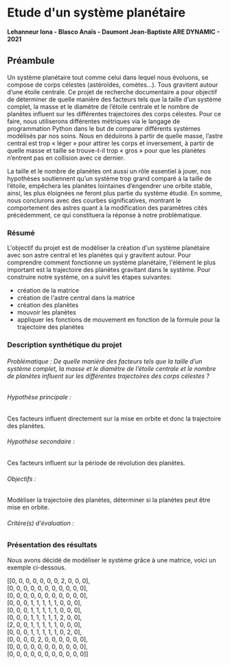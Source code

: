 # Etude d'un système planétaire
**Lehanneur Iona - Blasco Anaïs - Daumont Jean-Baptiste ARE DYNAMIC - 2021**


## Préambule

Un système planétaire tout comme celui dans lequel nous évoluons, se compose de corps célestes (astéroïdes, comètes…). Tous gravitent autour d’une étoile centrale. Ce projet de recherche documentaire a pour objectif de déterminer de quelle manière des facteurs tels que la taille d’un système complet, la masse et le diamètre de l’étoile centrale et le nombre de planètes influent sur les différentes trajectoires des corps célestes. Pour ce faire, nous utiliserons différentes métriques via le langage de programmation Python dans le but de comparer différents systèmes modélisés par nos soins. Nous en déduirons à partir de quelle masse, l’astre central est trop « léger » pour attirer les corps et inversement, à partir de quelle masse et taille se trouve-t-il trop « gros » pour que les planètes n’entrent pas en collision avec ce dernier.

 La taille et le nombre de planètes ont aussi un rôle essentiel à jouer, nos hypothèses soutiennent qu’un système trop grand comparé à la taille de l’étoile, empêchera les planètes lointaines d’engendrer une orbite stable, ainsi, les plus éloignées ne feront plus partie du système étudié. En somme, nous conclurons avec des courbes significatives, montrant le comportement des astres quant à la modification des paramètres cités précédemment, ce qui constituera la réponse à notre problématique.
 
### Résumé

L'objectif du projet est de modéliser la création d'un système planétaire avec son astre central et les planètes qui y gravitent autour. Pour comprendre comment fonctionne un système planétaire, l'élément le plus important est la trajectoire des planètes gravitant dans le système. 
Pour construire notre système, on a suivit les étapes suivantes:
 - création de la matrice
 - création de l'astre central dans la matrice
 - création des planètes
 - mouvoir les planètes 
 - appliquer les fonctions de mouvement en fonction de la formule pour la trajectoire des planètes 

### Description synthétique du projet

###### Problématique : De quelle manière des facteurs tels que la taille d’un système complet, la masse et le diamètre de l’étoile centrale et le nombre de planètes influent sur les différentes trajectoires des corps célestes ?

###### Hypothèse principale :
Ces facteurs influent directement sur la mise en orbite et donc la trajectoire des planètes.

###### Hypothèse secondaire :
Ces facteurs influent sur la période de révolution des planètes.

###### Objectifs :
Modèliser la trajectoire des planètes, déterminer si la planètes peut être mise en orbite.

###### Critère(s) d'évaluation :

### Présentation des résultats
Nous avons décidé de modéliser le système grâce à une matrice, voici un exemple ci-dessous.

[[0, 0, 0, 0, 0, 0, 0, 2, 0, 0, 0],    
[0, 0, 0, 0, 0, 0, 0, 0, 0, 0, 0],    
[0, 0, 0, 0, 0, 0, 0, 0, 0, 0, 0],    
[0, 0, 0, 1, 1, 1, 1, 1, 0, 0, 0],    
[0, 0, 0, 1, 1, 1, 1, 1, 0, 0, 0],    
[0, 0, 0, 1, 1, 1, 1, 1, 2, 0, 0],    
[2, 0, 0, 1, 1, 1, 1, 1, 0, 0, 0],    
[0, 0, 0, 1, 1, 1, 1, 1, 0, 2, 0],    
[0, 0, 0, 0, 2, 0, 0, 0, 0, 0, 0],    
[0, 0, 0, 0, 0, 0, 0, 0, 0, 0, 0],    
[0, 0, 0, 0, 0, 0, 0, 0, 0, 0, 0]]    





 
 
